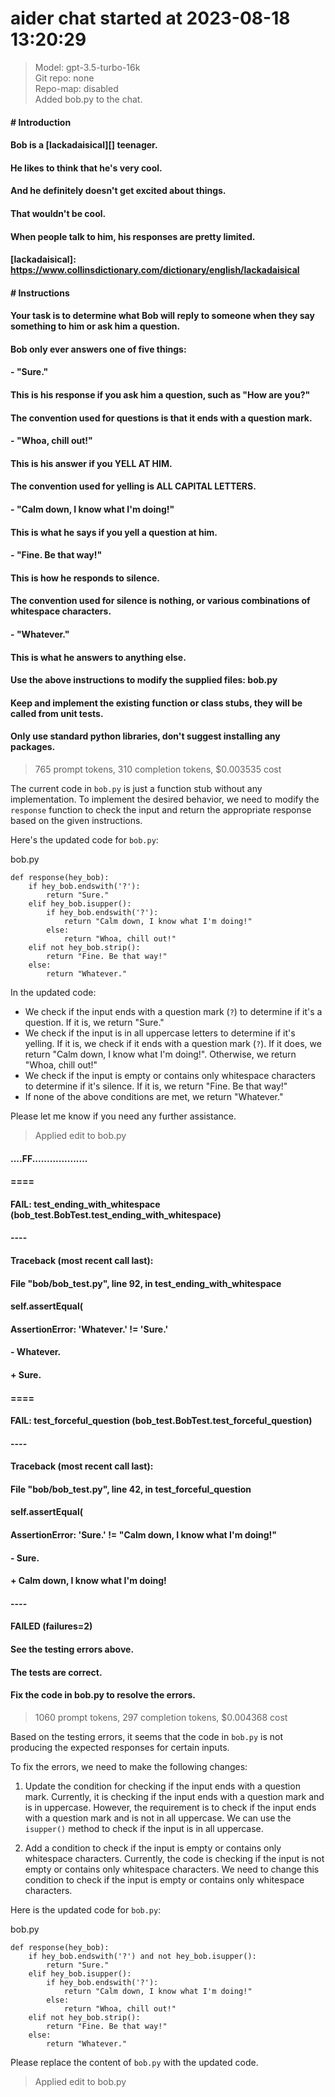 
# aider chat started at 2023-08-18 13:20:29

> Model: gpt-3.5-turbo-16k  
> Git repo: none  
> Repo-map: disabled  
> Added bob.py to the chat.  

#### # Introduction  
####   
#### Bob is a [lackadaisical][] teenager.  
#### He likes to think that he's very cool.  
#### And he definitely doesn't get excited about things.  
#### That wouldn't be cool.  
####   
#### When people talk to him, his responses are pretty limited.  
####   
#### [lackadaisical]: https://www.collinsdictionary.com/dictionary/english/lackadaisical  
#### # Instructions  
####   
#### Your task is to determine what Bob will reply to someone when they say something to him or ask him a question.  
####   
#### Bob only ever answers one of five things:  
####   
#### - **"Sure."**  
####   This is his response if you ask him a question, such as "How are you?"  
####   The convention used for questions is that it ends with a question mark.  
#### - **"Whoa, chill out!"**  
####   This is his answer if you YELL AT HIM.  
####   The convention used for yelling is ALL CAPITAL LETTERS.  
#### - **"Calm down, I know what I'm doing!"**  
####   This is what he says if you yell a question at him.  
#### - **"Fine. Be that way!"**  
####   This is how he responds to silence.  
####   The convention used for silence is nothing, or various combinations of whitespace characters.  
#### - **"Whatever."**  
####   This is what he answers to anything else.  
####   
#### ####  
####   
#### Use the above instructions to modify the supplied files: bob.py  
#### Keep and implement the existing function or class stubs, they will be called from unit tests.  
#### Only use standard python libraries, don't suggest installing any packages.  
> 765 prompt tokens, 310 completion tokens, $0.003535 cost  

The current code in `bob.py` is just a function stub without any implementation. To implement the desired behavior, we need to modify the `response` function to check the input and return the appropriate response based on the given instructions.

Here's the updated code for `bob.py`:

bob.py
```
def response(hey_bob):
    if hey_bob.endswith('?'):
        return "Sure."
    elif hey_bob.isupper():
        if hey_bob.endswith('?'):
            return "Calm down, I know what I'm doing!"
        else:
            return "Whoa, chill out!"
    elif not hey_bob.strip():
        return "Fine. Be that way!"
    else:
        return "Whatever."
```

In the updated code:
- We check if the input ends with a question mark (`?`) to determine if it's a question. If it is, we return "Sure."
- We check if the input is in all uppercase letters to determine if it's yelling. If it is, we check if it ends with a question mark (`?`). If it does, we return "Calm down, I know what I'm doing!". Otherwise, we return "Whoa, chill out!"
- We check if the input is empty or contains only whitespace characters to determine if it's silence. If it is, we return "Fine. Be that way!"
- If none of the above conditions are met, we return "Whatever."

Please let me know if you need any further assistance.

> Applied edit to bob.py  

#### ....FF...................  
#### ====  
#### FAIL: test_ending_with_whitespace (bob_test.BobTest.test_ending_with_whitespace)  
#### ----  
#### Traceback (most recent call last):  
####   File "bob/bob_test.py", line 92, in test_ending_with_whitespace  
####     self.assertEqual(  
#### AssertionError: 'Whatever.' != 'Sure.'  
#### - Whatever.  
#### + Sure.  
####   
####   
#### ====  
#### FAIL: test_forceful_question (bob_test.BobTest.test_forceful_question)  
#### ----  
#### Traceback (most recent call last):  
####   File "bob/bob_test.py", line 42, in test_forceful_question  
####     self.assertEqual(  
#### AssertionError: 'Sure.' != "Calm down, I know what I'm doing!"  
#### - Sure.  
#### + Calm down, I know what I'm doing!  
####   
####   
#### ----  
####   
####   
#### FAILED (failures=2)  
#### ####  
####   
#### See the testing errors above.  
#### The tests are correct.  
#### Fix the code in bob.py to resolve the errors.  
> 1060 prompt tokens, 297 completion tokens, $0.004368 cost  

Based on the testing errors, it seems that the code in `bob.py` is not producing the expected responses for certain inputs. 

To fix the errors, we need to make the following changes:

1. Update the condition for checking if the input ends with a question mark. Currently, it is checking if the input ends with a question mark and is in uppercase. However, the requirement is to check if the input ends with a question mark and is not in all uppercase. We can use the `isupper()` method to check if the input is in all uppercase.

2. Add a condition to check if the input is empty or contains only whitespace characters. Currently, the code is checking if the input is not empty or contains only whitespace characters. We need to change this condition to check if the input is empty or contains only whitespace characters.

Here is the updated code for `bob.py`:

bob.py
```
def response(hey_bob):
    if hey_bob.endswith('?') and not hey_bob.isupper():
        return "Sure."
    elif hey_bob.isupper():
        if hey_bob.endswith('?'):
            return "Calm down, I know what I'm doing!"
        else:
            return "Whoa, chill out!"
    elif not hey_bob.strip():
        return "Fine. Be that way!"
    else:
        return "Whatever."
```

Please replace the content of `bob.py` with the updated code.

> Applied edit to bob.py  
